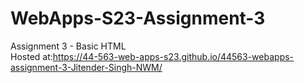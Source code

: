 # WebApps-S23-Assignment-3
Assignment 3 - Basic HTML<br/>
Hosted at:https://44-563-web-apps-s23.github.io/44563-webapps-assignment-3-Jitender-Singh-NWM/